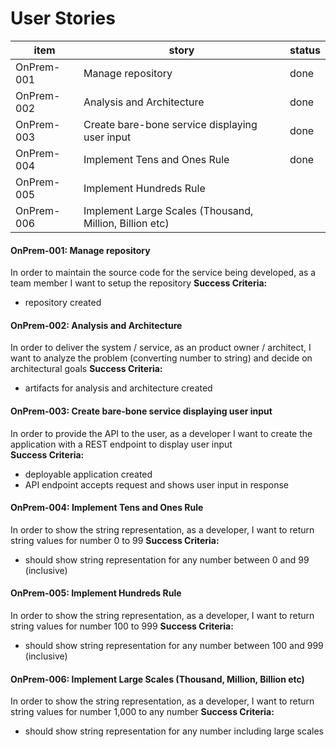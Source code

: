 User Stories
============

item |story | status
-----|------|-------
OnPrem-001 | Manage repository | done
OnPrem-002 | Analysis and Architecture | done
OnPrem-003 | Create bare-bone service displaying user input | done
OnPrem-004 | Implement Tens and Ones Rule | done
OnPrem-005 | Implement Hundreds Rule |
OnPrem-006 | Implement Large Scales (Thousand, Million, Billion etc) |

#### OnPrem-001: Manage repository
In order to maintain the source code for the service being developed, as a team member I want 
to setup the repository
**Success Criteria:**
 * repository created

#### OnPrem-002: Analysis and Architecture
In order to deliver the system / service, as an product owner / architect, I want to analyze the 
problem (converting number to string) and decide on architectural goals
**Success Criteria:**
 * artifacts for analysis and architecture created 

#### OnPrem-003: Create bare-bone service displaying user input
In order to provide the API to the user, as a developer I want to create the application with 
a REST endpoint to display user input   
**Success Criteria:**
 * deployable application created
 * API endpoint accepts request and shows user input in response
 
####  OnPrem-004: Implement Tens and Ones Rule
In order to show the string representation, as a developer, I want to return string values
for number 0 to 99
**Success Criteria:**
 * should show string representation for any number between 0 and 99 (inclusive) 
 
####  OnPrem-005: Implement Hundreds Rule
In order to show the string representation, as a developer, I want to return string values
for number 100 to 999
**Success Criteria:**
 * should show string representation for any number between 100 and 999 (inclusive)  
 
####  OnPrem-006: Implement Large Scales (Thousand, Million, Billion etc) 
In order to show the string representation, as a developer, I want to return string values
for number 1,000 to any number
**Success Criteria:**
 * should show string representation for any number including large scales
